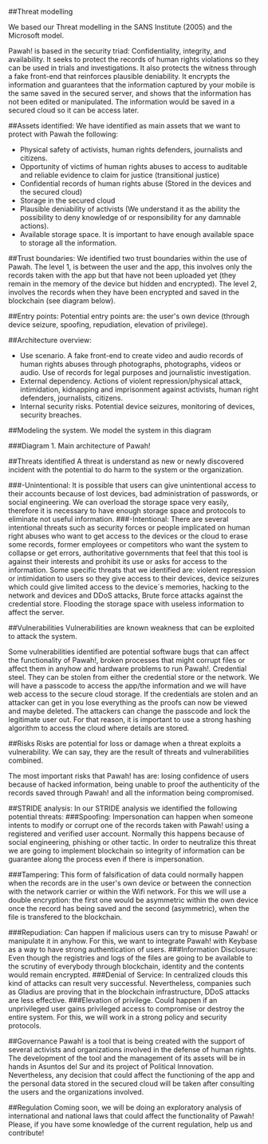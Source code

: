 ##Threat modelling

We based our Threat modelling in the SANS Institute (2005) and the Microsoft model. 

Pawah! is based in the security triad: Confidentiality, integrity, and availability. It seeks to protect the records of human rights violations so they can be used in trials and investigations. It also protects the witness through a fake front-end that reinforces plausible deniability. It  encrypts the information and guarantees that the information captured by your mobile is the same saved in the secured server, and shows that the information has not been edited or manipulated. The information would be saved in a secured cloud so it can be access later. 

##Assets identified: 
We have identified as main assets that we want to protect with Pawah the following:
- Physical safety of activists, human rights defenders, journalists and citizens. 
- Opportunity of victims of human rights abuses to access to auditable and reliable evidence to claim for justice (transitional justice) 
- Confidential records of human rights abuse (Stored in the devices and the secured cloud) 
- Storage in the secured cloud
- Plausible deniability of activists (We understand it as the ability the possibility to deny knowledge of or responsibility for any damnable actions).
- Available storage space. It is important to have enough available space to storage all the information.

##Trust boundaries: 
We identified two trust boundaries within the use of Pawah. The level 1, is between the user and the app, this involves only the records taken with the app but that have not been uploaded yet (they remain in the memory of the device but hidden and encrypted). The level 2, involves the records when they have been encrypted and saved in the blockchain (see diagram below).

##Entry points: 
Potential entry points are: the user's own device (through device seizure, spoofing, repudiation, elevation of privilege). 

##Architecture overview: 
- Use scenario. A fake front-end to create video and audio records of human rights abuses through photographs, photographs, videos or audio. Use of records for legal purposes and journalistic investigation.
- External dependency. Actions of violent repression/physical attack, intimidation, kidnapping and imprisonment against activists, human right defenders, journalists, citizens.  
- Internal security risks. Potential device seizures, monitoring of devices, security breaches.    

##Modeling the system. We model the system in this diagram

###Diagram 1. Main architecture of Pawah!



##Threats identified
A threat is understand as  new or newly discovered incident with the potential to do harm to the system or the organization.

###-Unintentional: 
It is possible that users can give unintentional access to their accounts because of lost devices, bad administration of passwords, or social engineering. We can overload the storage space very easily, therefore it is necessary to have enough storage space and protocols to eliminate not useful information. 
###-Intentional: 
There are several intentional threats such as security forces or people implicated on human right abuses who want to get access to the devices or the cloud to erase some records, former employees or competitors who want the system to collapse or get errors, authoritative governments that feel that this tool is against their interests and prohibit its use or asks for access to the information. 
Some specific threats that we identified are: violent repression or intimidation to users so they give access to their devices, device seizures which could give limited access to the device´s memories, hacking to the network and devices and DDoS attacks, Brute force attacks against the credential store.
Flooding the storage space with useless information to affect the server.  

##Vulnerabilities
Vulnerabilities are known weakness that can be exploited to attack the system. 

Some vulnerabilities identified are potential software bugs that can affect the functionality of Pawah!, broken processes that might corrupt files or affect them in anyhow and hardware problems to run Pawah!.
Credential steel. They can be stolen from either the credential store or the network. We will have a passcode to access the app/the information and we will have web access to the secure cloud storage. If the credentials are stolen and an attacker can get in you lose everything as the proofs can now be viewed and maybe deleted. The attackers can change the passcode and lock the legitimate user out. For that reason, it is important to use a strong hashing algorithm to access the cloud where details are stored. 

##Risks
Risks are potential for loss or damage when a threat exploits a vulnerability. We can say, they are the result of threats and vulnerabilities combined. 

The most important risks that Pawah! has are: losing confidence of users because of hacked information, being unable to proof the authenticity of the records saved through Pawah! and all the information being compromised. 

##STRIDE analysis:
        In our STRIDE analysis we identified the following potential threats:
###Spoofing: 
Impersonation can happen when someone intents to modify or corrupt one of the records taken with Pawah! using a registered and verified user account. Normally this happens because of social engineering, phishing or other tactic. In order to neutralize this threat we are going to implement blockchain so integrity of information can be guarantee along the process even if there is impersonation. 

###Tampering: 
This form of falsification of data could normally happen when  the records are in the user's own device or between the connection with the network carrier or within the Wifi network. For this we will use a double encryption: the first one would be asymmetric within the own device once the record has being saved and the second (asymmetric), when the file is transfered to the blockchain.

###Repudiation: 
Can happen if malicious users can try to misuse Pawah! or manipulate it in anyhow. For this, we want to integrate Pawah! with Keybase as a way to have strong authentication of users. 
###Information Disclosure: 
Even though the registries and logs of the files are going to be available to the scrutiny of everybody through blockchain, identity and the contents would remain encrypted.
###Denial of Service: 
In centralized clouds this kind of attacks can result very successful. Nevertheless, companies such as Gladius are proving that in the blockchain infrastructure, DDoS attacks are less effective. 
###Elevation of privilege. 
Could happen if an unprivileged user gains privileged access to compromise or destroy the entire system. For this, we will work in a strong policy and security protocols.

##Governance
Pawah! is a tool that is being created with the support of several activists and organizations involved in the defense of human rights. The development of the tool and the management of its assets will be in hands in Asuntos del Sur and its project of Political Innovation. Nevertheless, any decision that could affect the functioning of the app and the personal data stored in the secured cloud will be taken after consulting the users and the organizations involved. 

##Regulation
Coming soon, we will be doing an exploratory analysis of international and national laws that could affect the functionality of Pawah! Please, if you have some knowledge of the current regulation, help us and contribute! 
